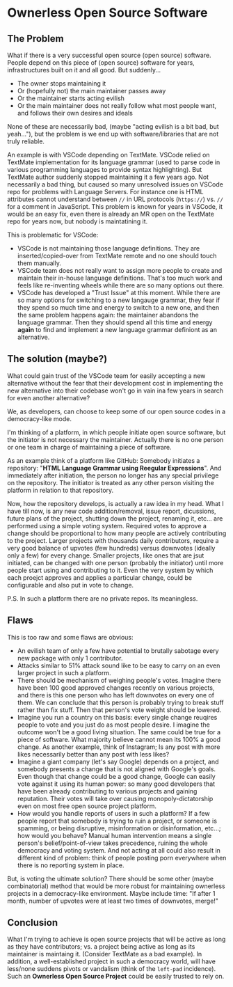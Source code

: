 # Ownerless Open Source Software

## The Problem

What if there is a very successful open source (open source) software. People depend on this piece of (open source) software for years, infrastructures built on it and all good. But suddenly...

- The owner stops maintaining it
- Or (hopefully not) the main maintainer passes away
- Or the maintainer starts acting evilish
- Or the main maintainer does not really follow what most people want, and follows their own desires and ideals

None of these are necessarily bad, (maybe "acting evilish is a bit bad, but yeah..."), but the problem is we end up with software/libraries that are not truly reliable.

An example is with VSCode depending on TextMate. VSCode relied on TextMate implementation for its language grammar (used to parse code in various programming languages to provide syntax highlighting). But TextMate author suddenly stopped maintaining it a few years ago. Not necessarily a bad thing, but caused so many unresolved issues on VSCode repo for problems with Language Servers. For instance one is HTML attributes cannot understand between `//` in URL protocols (`https://`) vs. `//` for a comment in JavaScript. This problem is known for years in VSCode, it would be an easy fix, even there is already an MR open on the TextMate repo for years now, but nobody is maintatining it.

This is problematic for VSCode:

- VSCode is not maintaining those language definitions. They are inserted/copied-over from TextMate remote and no one should touch them manually.
- VSCode team does not really want to assign more people to create and maintain their in-house language definitions. That's too much work and feels like re-inventing wheels while there are so many options out there.
- VSCode has developed a "Trust Issue" at this moment. While there are so many options for switching to a new langauge grammar, they fear if they spend so much time and energy to switch to a new one, and then the same problem happens again: the maintainer abandons the language grammar. Then they should spend all this time and energy **again** to find and implement a new language grammar definiont as an alternative.

## The solution (maybe?)

What could gain trust of the VSCode team for easily accepting a new alternative without the fear that their development cost in implementing the new alternative into their codebase won't go in vain ina few years in search for even another alternative?

We, as developers, can choose to keep some of our open source codes in a democracy-like mode.

I'm thinking of a platform, in which people initiate open source software, but the initiator is not necessary the maintainer. Actually there is no one person or one team in charge of maintaining a piece of software.

As an example think of a platform like GitHub: Somebody initiates a repository: "**HTML Language Grammar using Reegular Expressions**". And immediately after initiation, the person no longer has any special privilege on the repository. The initiator is treated as any other person visiting the platform in relation to that repository.

Now, how the repository develops, is actually a raw idea in my head. What I have till now, is any new code addition/removal, issue report, dicussions, future plans of the project, shutting down the project, renaming it, etc... are performed using a simple voting system. Required votes to approve a change should be proportional to how many people are actively contributing to the project. Larger projects with thousands daily contributors, require a very good balance of upvotes (few hundreds) versus downvotes (ideally only a few) for every change. Smaller projects, like ones that are jsut initiated, can be changed with one person (probably the initiator) until more people start using and contributing to it. Even the very system by which each proejct approves and applies a particular change, could be configurable and also put in vote to change.

P.S.
In such a platform there are no private repos. Its meaningless.

## Flaws

This is too raw and some flaws are obvious:

- An evilish team of only a few have potential to brutally sabotage every new package with only 1 contributor.
- Attacks similar to 51% attack sound like to be easy to carry on an even larger project in such a platform.
- There should be mechanism of weighing people's votes. Imagine there have been 100 good approved changes recently on various projects, and there is this one person who has left downvotes on every one of them. We can conclude that this person is probably trying to break stuff rather than fix stuff. Then that person's vote weight should be lowered.
- Imagine you run a country on this basis: every single change reuqires people to vote and you just do as most people desire. I imagine the outcome won't be a good living situation. The same could be true for a piece of software. What majority believe cannot mean its 100% a good change. As another example, think of Instagram; Is any post with more likes necessarily better than any post with less likes?
- Imagine a giant company (let's say Google) depends on a project, and somebody presents a change that is not aligned with Google's goals. Even though that change could be a good change, Google can easily vote against it using its human power: so many good developers that have been already contributing to various projects and gaining reputation. Their votes will take over causing monopoly-dictatorship even on most free open source project platform.
- How would you handle reports of users in such a platform? If a few people report that somebody is trying to ruin a project, or someone is spamming, or being disruptive, misinformation or disinformation, etc...; how would you behave? Manual human intervention means a single person's belief/point-of-view takes precedence, ruining the whole democracy and voting system. And not acting at all could also result in different kind of problem: think of people posting porn everywhere when there is no reporting system in place.

But, is voting the ultimate solution? There should be some other (maybe combinatorial) method that would be more robust for maintaining ownerless projects in a democracy-like environment. Maybe include time: "If after 1 month, number of upvotes were at least two times of downvotes, merge!"

## Conclusion

What I'm trying to achieve is open source projects that will be active as long as they have contributors; vs. a project being active as long as its maintainer is maintaing it. (Consider TextMate as a bad example). In addition, a well-established project in such a democracy world, will have less/none suddens pivots or vandalism (think of the `left-pad` incidence). Such an **Ownerless Open Source Project** could be easily trusted to rely on.
